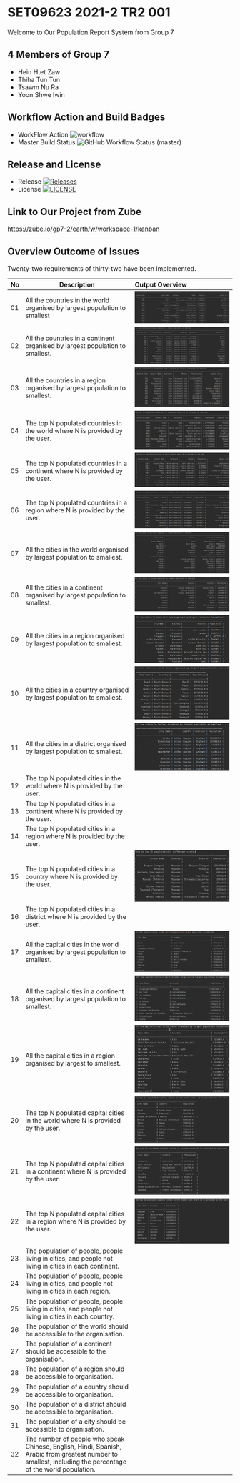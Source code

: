 # SET09623 2021-2 TR2 001
Welcome to Our Population Report System from Group 7 

## 4 Members of Group 7
* Hein Htet Zaw
* Thiha Tun Tun
* Tsawm Nu Ra
* Yoon Shwe lwin

## Workflow Action and Build Badges
* WorkFlow Action ![workflow](https://github.com/Thiha221220/earth/actions/workflows/main.yml/badge.svg?)
* Master Build Status ![GitHub Workflow Status (master)](https://img.shields.io/github/workflow/status/Thiha221220/earth/A%20workflow%20for%20my%20Population%20Report%20App/master?label=master%20branch%20)

## Release and License
* Release [![Releases](https://img.shields.io/github/release/Thiha221220/earth/all.svg?style=flat-square)](https://github.com/Thiha221220/earth/releases)
* License [![LICENSE](https://img.shields.io/github/license/Thiha221220/earth.svg?style=flat-square)](https://github.com/Thiha221220/earth/blob/master/LICENSE)

## Link to Our Project from Zube
https://zube.io/gp7-2/earth/w/workspace-1/kanban

## Overview Outcome of Issues
Twenty-two requirements of thirty-two have been implemented.  

| No  | Description                                                                                                                                                 | Output Overview                                       |
|-----|-------------------------------------------------------------------------------------------------------------------------------------------------------------|:------------------------------------------------------|
| 01  | All the countries in the world organised by largest population to smallest                                                                                  | ![image](Output_Overview/all_countries_world.png)     |
| 02  | All the countries in a continent organised by largest population to smallest.                                                                               | ![image](Output_Overview/all_countries_continent.png) |
| 03  | All the countries in a region organised by largest population to smallest.                                                                                  | ![image](Output_Overview/all_countries_region.png)    |
| 04  | The top N populated countries in the world where N is provided by the user.                                                                                 | ![image](Output_Overview/top_country_world.png)       |
| 05  | The top N populated countries in a continent where N is provided by the user.                                                                               | ![image](Output_Overview/top_country_continent.png)   |
| 06  | The top N populated countries in a region where N is provided by the user.                                                                                  | ![image](Output_Overview/top_country_region.png)      |
| 07  | All the cities in the world organised by largest population to smallest.                                                                                    | ![image](Output_Overview/all_cities_world.png)        |
| 08  | All the cities in a continent organised by largest population to smallest.                                                                                  | ![image](Output_Overview/all_cities_continent.png)    |
| 09  | All the cities in a region organised by largest population to smallest.                                                                                     | ![image](Output_Overview/all_cities_region.png)       |
| 10  | All the cities in a country organised by largest population to smallest.                                                                                    | ![image](Output_Overview/all_cities_country.png)      |
| 11  | All the cities in a district organised by largest population to smallest.                                                                                   | ![image](Output_Overview/all_cities_district.png)     |
| 12  | The top N populated cities in the world where N is provided by the user.                                                                                    |                                                       |
| 13  | The top N populated cities in a continent where N is provided by the user.                                                                                  |                                                       |
| 14  | The top N populated cities in a region where N is provided by the user.                                                                                     |                                                       |
| 15  | The top N populated cities in a country where N is provided by the user.                                                                                    | ![image](Output_Overview/top_cities_country.jpg)      |
| 16  | The top N populated cities in a district where N is provided by the user.                                                                                   |                                                       |
| 17  | All the capital cities in the world organised by largest population to smallest.                                                                            | ![image](Output_Overview/all_capital_world.png)       |
| 18  | All the capital cities in a continent organised by largest population to smallest.                                                                          | ![image](Output_Overview/all_capital_continent.png)   |
| 19  | All the capital cities in a region organised by largest to smallest.                                                                                        | ![image](Output_Overview/all_capital_region.jpg)      |
| 20  | The top N populated capital cities in the world where N is provided by the user.                                                                            | ![image](Output_Overview/top_capital_world.jpg)       |
| 21  | The top N populated capital cities in a continent where N is provided by the user.                                                                          | ![image](Output_Overview/top_capital_continent.jpg)   |
| 22  | The top N populated capital cities in a region where N is provided by the user.                                                                             | ![image](Output_Overview/top_capital_region.jpg)      |
| 23  | The population of people, people living in cities, and people not living in cities in each continent.                                                       |                                                       |
| 24  | The population of people, people living in cities, and people not living in cities in each region.                                                          |                                                       |
| 25  | The population of people, people living in cities, and people not living in cities in each country.                                                         |                                                       |
| 26  | The population of the world should be accessible to the organisation.                                                                                       |                                                       |
| 27  | The population of a continent should be accessible to the organisation.                                                                                     |                                                       |
| 28  | The population of a region should be accessible to organisation.                                                                                            |                                                       |
| 29  | The population of a country should be accessible to organisation.                                                                                           |                                                       |
| 30  | The population of a district should be accessible to organisation.                                                                                          |                                                       |
| 31  | The population of a city should be accessible to organisation.                                                                                              |                                                       |
| 32  | The number of people who speak Chinese, English, Hindi, Spanish, Arabic from greatest number to smallest, including the percentage of the world population. |                                                       |






